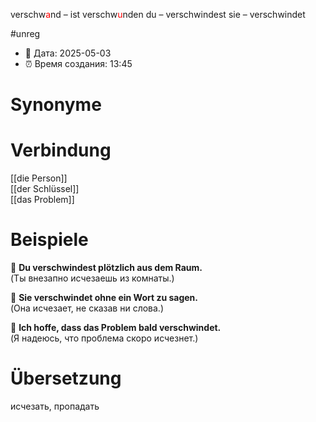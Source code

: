 verschw<span style="color:red">a</span>nd – ist verschw<span style="color:red">u</span>nden
du – verschwindest
sie – verschwindet

#unreg
- 📍 Дата: 2025-05-03
- ⏰ Время создания: 13:45
# Synonyme

# Verbindung 
[[die Person]]  
[[der Schlüssel]]  
[[das Problem]]
# Beispiele
🔹 **Du verschwindest plötzlich aus dem Raum.**  
(Ты внезапно исчезаешь из комнаты.)

🔹 **Sie verschwindet ohne ein Wort zu sagen.**  
(Она исчезает, не сказав ни слова.)

🔹 **Ich hoffe, dass das Problem bald verschwindet.**  
(Я надеюсь, что проблема скоро исчезнет.)
# Übersetzung
исчезать, пропадать